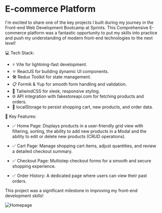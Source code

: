 # E-commerce Platform

I'm excited to share one of the key projects I built during my journey in the Front-end Web Development Bootcamp at Sprints. This Comprehensive E-commerce platform was a fantastic opportunity to put my skills into practice and push my understanding of modern front-end technologies to the next level!

💻 Tech Stack:
- ⚡ Vite for lightning-fast development.
- ⚛️ ReactJS for building dynamic UI components.
- 🛠️ Redux Toolkit for state management.
- 📋 Formik & Yup for smooth form handling and validation.
- 🎨 TailwindCSS for sleek, responsive styling.
- 🌐 API integration with fakestoreapi.com for fetching products and orders.
- 🛒 localStorage to persist shopping cart, new products, and order data.

🌟 Key Features:
- ✅ Home Page: Displays products in a user-friendly grid view with filtering, sorting, the ability to add new products in a Modal and the ability to edit or delete new products (CRUD operations).

- ✅ Cart Page: Manage shopping cart items, adjust quantities, and review a detailed checkout summary.

- ✅ Checkout Page: Multistep checkout forms for a smooth and secure shopping experience.

- ✅ Order History: A dedicated page where users can view their past orders.

This project was a significant milestone in improving my front-end development skills!

![Homepage](https://github.com/user-attachments/assets/12a48b92-2373-4a82-b1fd-b6209355e10f)
